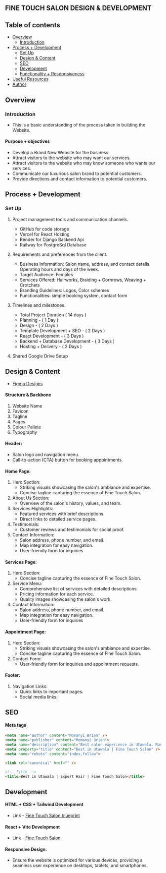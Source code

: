 ## FINE TOUCH SALON DESIGN & DEVELOPMENT

## Table of contents

- [Overview](#overview)
    - [Introduction](#introduction)
- [Process + Development](#process-+-development)
    - [Set Up](#set-up)
    - [Design & Content](#design-&-content)
    - [SEO](#seo)
    - [Development](#development)
    - [Functionality + Responsiveness](#functionality-+-responsiveness)
- [Useful Resources](#useful-resources)
- [Author](#author)

## Overview

### Introduction

- This is a basic understanding of the process taken in building the Website.

#### Purpose + objectives
- Develop a Brand New Website for the business.
- Attract visitors to the website who may want our services.
- Attract visitors to the website who may know someone who wants our services.
- Communicate our luxurious salon brand to potential customers.
- Provide directions and contact information to potential customers.

## Process + Development

### Set Up

1. Project management tools and communication channels.
    
    - GitHub for code storage
    - Vercel for React Hosting
    - Render for Django Backend Api
    - Railway for PostgreSql Database

2. Requirements and preferences from the client.

    - Business Information: Salon name, address, and contact details. Operating hours and days of the week.
    - Target Audience: Females
    - Services Offered: Hairworks, Braiding + Cornrows, Weaving + Crotchets
    - Branding Guidelines: Logos, Color schemes
    - Functionalities: simple booking system, contact form

3. Timelines and milestones.

    - Total Project Duration ( 14 days )
    - Planning - ( 1 Day )
    - Design - ( 2 Days )
    - Template Development + SEO - ( 2 Days )
    - React Development - ( 3 Days )
    - Backend + Database Development - ( 3 Days )
    - Hosting + Delivery - ( 2 Days )

4. Shared Google Drive Setup

## Design & Content
- [Figma Designs](https://www.figma.com/file/sfHfVuCdqiYr0hbGf9o0ov/Fine-Touch-Salon?type=design&node-id=0%3A1&mode=design&t=b85a86eXiD99hvKE-1)

#### Structure & Backbone
1. Website Name
2. Favicon
3. Tagline
4. Pages
5. Colour Pallete
6. Typography

#### Header:
- Salon logo and navigation menu.
- Call-to-action (CTA) button for booking appointments.

 #### Home Page:
1. Hero Section:
    - Striking visuals showcasing the salon's ambiance and expertise.
    - Concise tagline capturing the essence of Fine Touch Salon.
2. About Us Section:
    - Overview of the salon's history, values, and team.
3. Services Highlights:
    - Featured services with brief descriptions.
    - Direct links to detailed service pages.
4. Testimonials:
    - Customer reviews and testimonials for social proof.
5. Contact Information:
    - Salon address, phone number, and email.
    - Map integration for easy navigation.
    - User-friendly form for inquiries

#### Services Page:
1. Hero Section:
    - Concise tagline capturing the essence of Fine Touch Salon.
2. Service Menu:
    - Comprehensive list of services with detailed descriptions.
    - Pricing information for each service.
    - Quality images showcasing the salon's work.
3. Contact Information:
    - Salon address, phone number, and email.
    - Map integration for easy navigation.
    - User-friendly form for inquiries

#### Appointment Page:
1. Hero Section:
    - Striking visuals showcasing the salon's ambiance and expertise.
    - Concise tagline capturing the essence of Fine Touch Salon.
2. Contact Form:
    - User-friendly form for inquiries and appointment requests.

#### Footer:
1. Navigation Links:
    - Quick links to important pages.
    - Social media links.

## SEO

#### Meta tags

```HTML
<meta name="author" content="Momanyi Brian" />
<meta name="publisher" content="Momanyi Brian">
<meta name="description" content="Best salon experience in Utawala. Range of hair services tailored to enhance your natural beauty. Book your appointment today and elevate your style." />
<meta property="title" content="Best in Utawala | Fine Touch Salon" />
<meta name="robots" content="index,follow">

<link rel="canonical" href="" />

<!-- Title -->
<title>Best in Utawala | Expert Hair | Fine Touch Salon</title>
```

## Development

#### HTML + CSS + Tailwind Development

- Link - [Fine Touch Salon blueprint](https://nyabutibrian.github.io/fine_touch_salon/blueprint/build/)

#### React + Vite Development

- Link - [Fine Touch Salon]()
    
####  Responsive Design:
- Ensure the website is optimized for various devices, providing a seamless user experience on desktops, tablets, and smartphones.